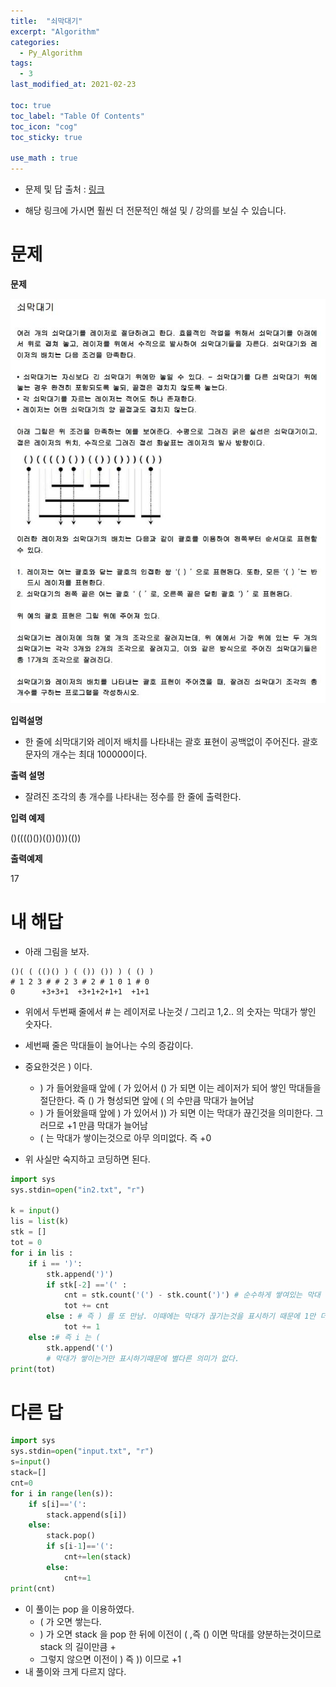 ```yaml
---
title:  "쇠막대기"
excerpt: "Algorithm"
categories:
  - Py_Algorithm
tags:
  - 3
last_modified_at: 2021-02-23

toc: true
toc_label: "Table Of Contents"
toc_icon: "cog"
toc_sticky: true

use_math : true
---
```


- 문제 및 답 출처 : [링크](https://www.inflearn.com/course/%ED%8C%8C%EC%9D%B4%EC%8D%AC-%EC%95%8C%EA%B3%A0%EB%A6%AC%EC%A6%98-%EB%AC%B8%EC%A0%9C%ED%92%80%EC%9D%B4-%EC%BD%94%EB%94%A9%ED%85%8C%EC%8A%A4%ED%8A%B8/dashboard)

- 해당 링크에 가시면 훨씬 더 전문적인 해설 및 / 강의를 보실 수 있습니다. 

# 문제

**문제**  

![png](/assets/images/{Algorithm}/12_1.JPG)

**입력설명**

- 한 줄에 쇠막대기와 레이저 배치를 나타내는 괄호 표현이 공백없이 주어진다. 괄호 문자의 개수는 최대 100000이다.

**출력 설명**

- 잘려진 조각의 총 개수를 나타내는 정수를 한 줄에 출력한다.

**입력 예제**

()(((()())(())()))(())

**출력예제**

17

# 내 해답

- 아래 그림을 보자.

```
()( ( (()() ) ( ()) ()) ) ( () )
# 1 2 3 # # 2 3 # 2 # 1 0 1 # 0
0      +3+3+1  +3+1+2+1+1  +1+1
```

- 위에서 두번째 줄에서  # 는 레이저로 나눈것 / 그리고 1,2.. 의 숫자는 막대가 쌓인 숫자다.
- 세번째 줄은 막대들이 늘어나는 수의 증감이다.

- 중요한것은 ) 이다. 
  - ) 가 들어왔을때 앞에 ( 가 있어서 () 가 되면 이는 레이저가 되어 쌓인 막대들을 절단한다. 즉 () 가 형성되면 앞에 ( 의 수만큼 막대가 늘어남
  - )  가 들어왔을때 앞에 ) 가 있어서 )) 가 되면 이는 막대가 끊긴것을 의미한다. 그러므로 +1 만큼 막대가 늘어남
  - ( 는 막대가 쌓이는것으로 아무 의미없다. 즉 +0
- 위 사실만 숙지하고 코딩하면 된다.

```python
import sys
sys.stdin=open("in2.txt", "r")

k = input()
lis = list(k)
stk = []
tot = 0
for i in lis :
    if i == ')':
        stk.append(')')
        if stk[-2] =='(' :
            cnt = stk.count('(') - stk.count(')') # 순수하게 쌓여있는 막대 수
            tot += cnt
        else : # 즉 ) 를 또 만남. 이때에는 막대가 끊기는것을 표시하기 때문에 1만 더해주면 된다.
            tot += 1
    else :# 즉 i 는 (
        stk.append('(')
        # 막대가 쌓이는거만 표시하기때문에 별다른 의미가 없다.
print(tot)
```

# 다른 답

```python
import sys
sys.stdin=open("input.txt", "r")
s=input()
stack=[]
cnt=0
for i in range(len(s)):
    if s[i]=='(':
        stack.append(s[i])
    else:
        stack.pop()
        if s[i-1]=='(':
            cnt+=len(stack)
        else:
            cnt+=1
print(cnt)
```

- 이 풀이는 pop 을 이용하였다. 
  - ( 가 오면 쌓는다.
  - ) 가 오면 stack 을 pop 한 뒤에 이전이 ( ,즉 () 이면 막대를 양분하는것이므로 stack 의 길이만큼 +
  - 그렇지 않으면 이전이 ) 즉 )) 이므로 +1
- 내 풀이와 크게 다르지 않다.